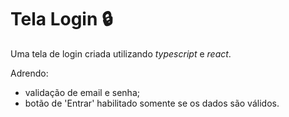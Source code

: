 # Tela Login :lock:

Uma tela de login criada utilizando _typescript_ e _react_.

Adrendo:
* validação de email e senha;
* botão de 'Entrar' habilitado somente se os dados são válidos.
